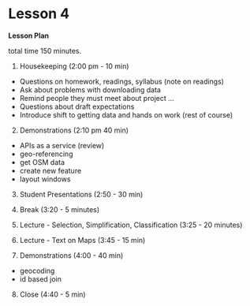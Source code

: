 Lesson 4  
========

**Lesson Plan**  

total time 150 minutes. 

1.   Housekeeping (2:00 pm - 10 min)  
   -   Questions on homework, readings, syllabus (note on readings)
   -   Ask about problems with downloading data
   -   Remind people they must meet about project ...
   -   Questions about draft expectations
   -   Introduce shift to getting data and hands on work (rest of course)

2.   Demonstrations (2:10 pm 40 min)
   -   APIs as a service (review)
   -   geo-referencing
   -   get OSM data
   -   create new feature
   -   layout windows

3.   Student Presentations (2:50 - 30 min)

4.   Break (3:20 - 5 minutes)

5.   Lecture - Selection, Simplification, Classification (3:25 - 20 minutes)

6.   Lecture - Text on Maps (3:45 - 15 min)

7.   Demonstrations (4:00 - 40 min)
   -   geocoding
   -   id based join

8.   Close (4:40 - 5 min)
